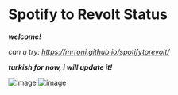 # Spotify to Revolt Status
***welcome!***

*can u try:* *https://mrroni.github.io/spotifytorevolt/*

***turkish for now, i will update it!***

![image](https://github.com/user-attachments/assets/f15d8297-6428-40db-afaa-66e28dd54ada)
![image](https://github.com/user-attachments/assets/d1873dbf-9791-4593-ac7c-cfd4386c253b)

